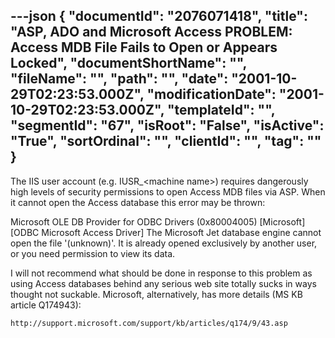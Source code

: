 ---json
{
  "documentId": "2076071418",
  "title": "ASP, ADO and Microsoft Access PROBLEM: Access MDB File Fails to Open or Appears Locked",
  "documentShortName": "",
  "fileName": "",
  "path": "",
  "date": "2001-10-29T02:23:53.000Z",
  "modificationDate": "2001-10-29T02:23:53.000Z",
  "templateId": "",
  "segmentId": "67",
  "isRoot": "False",
  "isActive": "True",
  "sortOrdinal": "",
  "clientId": "",
  "tag": ""
}
---

The IIS user account (e.g. IUSR_&lt;machine name&gt;) requires dangerously high levels of security permissions to open Access MDB files via ASP. When it cannot open the Access database this error may be thrown:

Microsoft OLE DB Provider for ODBC Drivers (0x80004005) [Microsoft][ODBC Microsoft Access Driver] The Microsoft Jet database engine cannot open the file '(unknown)'. It is already opened exclusively by another user, or you need permission to view its data.

I will not recommend what should be done in response to this problem as using Access databases behind any serious web site totally sucks in ways thought not suckable. Microsoft, alternatively, has more details (MS KB article Q174943):

    http://support.microsoft.com/support/kb/articles/q174/9/43.asp
